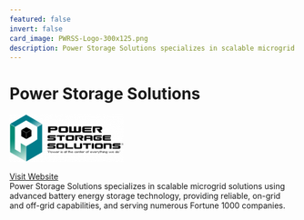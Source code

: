 ```yaml
---
featured: false
invert: false
card_image: PWRSS-Logo-300x125.png
description: Power Storage Solutions specializes in scalable microgrid solutions using advanced battery energy storage technology, providing reliable, on-grid and off-grid capabilities, and serving numerous Fortune 1000 companies.
---
```


# Power Storage Solutions
<img src="PWRSS-Logo-300x125.png" alt="Logo" style="max-width: 200px; height: auto;">

<a href="https://pwrstoragesolutions.com/">Visit Website</a>  
Power Storage Solutions specializes in scalable microgrid solutions using advanced battery energy storage technology, providing reliable, on-grid and off-grid capabilities, and serving numerous Fortune 1000 companies.
